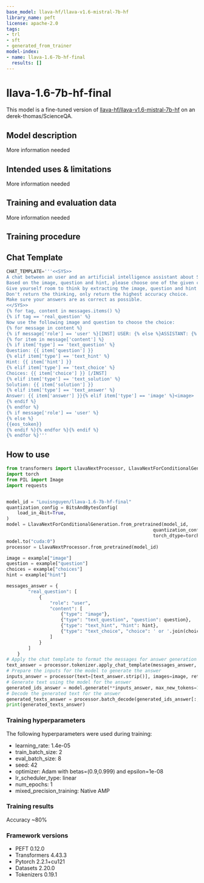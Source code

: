 ```yaml
---
base_model: llava-hf/llava-v1.6-mistral-7b-hf
library_name: peft
license: apache-2.0
tags:
- trl
- sft
- generated_from_trainer
model-index:
- name: llava-1.6-7b-hf-final
  results: []
---
```


<!-- This model card has been generated automatically according to the information the Trainer had access to. You
should probably proofread and complete it, then remove this comment. -->

# llava-1.6-7b-hf-final

This model is a fine-tuned version of [llava-hf/llava-v1.6-mistral-7b-hf](https://huggingface.co/llava-hf/llava-v1.6-mistral-7b-hf) on an derek-thomas/ScienceQA.

## Model description

More information needed

## Intended uses & limitations

More information needed

## Training and evaluation data

More information needed

## Training procedure

## Chat Template
```python
CHAT_TEMPLATE='''<<SYS>>
A chat between an user and an artificial intelligence assistant about Science Question Answering. The assistant gives helpful, detailed, and polite answers to the user's questions.
Based on the image, question and hint, please choose one of the given choices that answer the question.
Give yourself room to think by extracting the image, question and hint before choosing the choice.
Don't return the thinking, only return the highest accuracy choice.
Make sure your answers are as correct as possible.
<</SYS>> 
{% for tag, content in messages.items() %}
{% if tag == 'real_question' %}
Now use the following image and question to choose the choice:
{% for message in content %}
{% if message['role'] == 'user' %}[INST] USER: {% else %}ASSISTANT: {% endif %}
{% for item in message['content'] %}
{% if item['type'] == 'text_question' %}
Question: {{ item['question'] }}
{% elif item['type'] == 'text_hint' %}
Hint: {{ item['hint'] }}
{% elif item['type'] == 'text_choice' %}
Choices: {{ item['choice'] }} [/INST]
{% elif item['type'] == 'text_solution' %}
Solution: {{ item['solution'] }}
{% elif item['type'] == 'text_answer' %}
Answer: {{ item['answer'] }}{% elif item['type'] == 'image' %}<image>
{% endif %}
{% endfor %}
{% if message['role'] == 'user' %}
{% else %}
{{eos_token}}
{% endif %}{% endfor %}{% endif %}
{% endfor %}'''
```

## How to use
```python
from transformers import LlavaNextProcessor, LlavaNextForConditionalGeneration
import torch
from PIL import Image
import requests


model_id = "Louisnguyen/llava-1.6-7b-hf-final"
quantization_config = BitsAndBytesConfig(
    load_in_4bit=True,
)
model = LlavaNextForConditionalGeneration.from_pretrained(model_id,
                                                      quantization_config=quantization_config,
                                                      torch_dtype=torch.float16)
model.to("cuda:0")
processor = LlavaNextProcessor.from_pretrained(model_id)

image = example["image"]
question = example["question"]
choices = example["choices"]
hint = example["hint"]

messages_answer = {
        "real_question": [
            {
                "role": "user",
                "content": [
                    {"type": "image"},
                    {"type": "text_question", "question": question},
                    {"type": "text_hint", "hint": hint},
                    {"type": "text_choice", "choice": ' or '.join(choices)},
                ]
            }
        ]
    }
# Apply the chat template to format the messages for answer generation
text_answer = processor.tokenizer.apply_chat_template(messages_answer, tokenize=False, add_generation_prompt=True)
# Prepare the inputs for the model to generate the answer
inputs_answer = processor(text=[text_answer.strip()], images=image, return_tensors="pt", padding=True).to('cuda')
# Generate text using the model for the answer
generated_ids_answer = model.generate(**inputs_answer, max_new_tokens=1024, pad_token_id=tokenizer.eos_token_id)
# Decode the generated text for the answer
generated_texts_answer = processor.batch_decode(generated_ids_answer[:, inputs_answer["input_ids"].size(1):], skip_special_tokens=True)
print(generated_texts_answer)
```

### Training hyperparameters

The following hyperparameters were used during training:
- learning_rate: 1.4e-05
- train_batch_size: 2
- eval_batch_size: 8
- seed: 42
- optimizer: Adam with betas=(0.9,0.999) and epsilon=1e-08
- lr_scheduler_type: linear
- num_epochs: 1
- mixed_precision_training: Native AMP

### Training results

Accuracy ~80%

### Framework versions

- PEFT 0.12.0
- Transformers 4.43.3
- Pytorch 2.2.1+cu121
- Datasets 2.20.0
- Tokenizers 0.19.1
